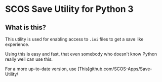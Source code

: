 # SCOS Save Utility for Python 3

## What is this?

This utility is used for enabling access to `.ini` files to get a save like experience.

Using this is easy and fast, that even somebody who doesn't know Python really well can use this.

For a more up-to-date version, use [This]github.com/SCOS-Apps/Save-Utility/
